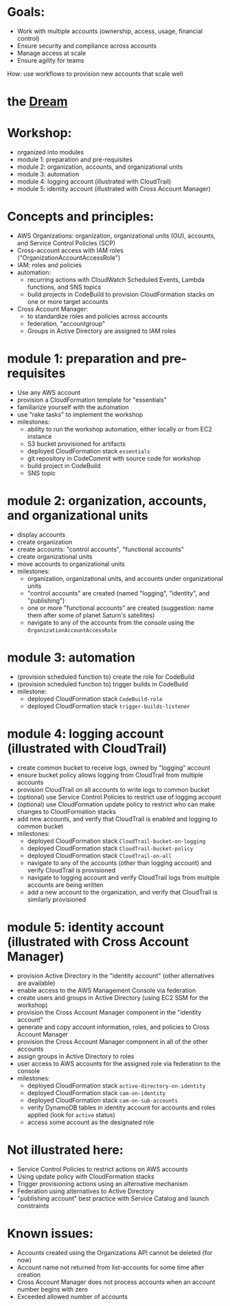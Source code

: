 Goals:
===

- Work with multiple accounts (ownership, access, usage, financial control)
- Ensure security and compliance across accounts
- Manage access at scale
- Ensure agility for teams 
 
How: use workflows to provision new accounts that scale well

the [Dream](dream.md)
===

Workshop:
===

- organized into modules
- module 1: preparation and pre-requisites
- module 2: organization, accounts, and organizational units
- module 3: automation
- module 4: logging account (illustrated with CloudTrail)
- module 5: identity account (illustrated with Cross Account Manager)
 
Concepts and principles:
===

- AWS Organizations: organization, organizational units (OU), accounts, and Service Control Policies (SCP)
- Cross-account access with IAM roles ("OrganizationAccountAccessRole")
- IAM: roles and policies
- automation: 
  - recurring actions with CloudWatch Scheduled Events, Lambda functions, and SNS topics 
  - build projects in CodeBuild to provision CloudFormation stacks on one or more target accounts
- Cross Account Manager: 
  - to standardize roles and policies across accounts
  - federation, "accountgroup"
  - Groups in Active Directory are assigned to IAM roles

module 1: preparation and pre-requisites
===

- Use any AWS account
- provision a CloudFormation template for "essentials"
- familiarize yourself with the automation
- use "rake tasks" to implement the workshop
- milestones: 
  - ability to run the workshop automation, either locally or from EC2 instance
  - S3 bucket provisioned for artifacts 
  - deployed CloudFormation stack ```essentials```
  - git repository in CodeCommit with source code for workshop
  - build project in CodeBuild
  - SNS topic

module 2: organization, accounts, and organizational units
===

- display accounts
- create organization
- create accounts: "control accounts", "functional accounts"
- create organizational units
- move accounts to organizational units
- milestones:
  - organization, organizational units, and accounts under organizational units
  - "control accounts" are created (named "logging", "identity", and "publishing")
  - one or more "functional accounts" are created (suggestion: name them after some of planet Saturn's satellites)
  - navigate to any of the accounts from the console using the ```OrganizationAccountAccessRole```

module 3: automation
===

- (provision scheduled function to) create the role for CodeBuild
- (provision scheduled function to) trigger builds in CodeBuild
- milestone:
  - deployed CloudFormation stack ```CodeBuild-role```
  - deployed CloudFormation stack ```trigger-builds-listener```

module 4: logging account (illustrated with CloudTrail)
===

- create common bucket to receive logs, owned by "logging" account
- ensure bucket policy allows logging from CloudTrail from multiple accounts
- provision CloudTrail on all accounts to write logs to common bucket
- (optional) use Service Control Policies to restrict use of logging account
- (optional) use CloudFormation update policy to restrict who can make changes to CloudFormation stacks
- add new accounts, and verify that CloudTrail is enabled and logging to common bucket
- milestones:
  - deployed CloudFormation stack ```CloudTrail-bucket-on-logging```
  - deployed CloudFormation stack ```CloudTrail-bucket-policy```
  - deployed CloudFormation stack ```CloudTrail-on-all```
  - navigate to any of the accounts (other than logging account) and verify CloudTrail is provisioned
  - navigate to logging account and verify CloudTrail logs from multiple accounts are being written
  - add a new account to the organization, and verify that CloudTrail is similarly provisioned


module 5: identity account (illustrated with Cross Account Manager)
===

- provision Active Directory in the "identity account" (other alternatives are available)
- enable access to the AWS Management Console via federation
- create users and groups in Active Directory (using EC2 SSM for the workshop)
- provision the Cross Account Manager component in the "identity account"
- generate and copy account information, roles, and policies to Cross Account Manager
- provision the Cross Account Manager component in all of the other accounts
- assign groups in Active Directory to roles
- user access to AWS accounts for the assigned role via federation to the console
- milestones:
  - deployed CloudFormation stack ```active-directory-on-identity```
  - deployed CloudFormation stack ```cam-on-identity```
  - deployed CloudFormation stack ```cam-on-sub-accounts```
  - verify DynamoDB tables in identity account for accounts and roles applied (look for ```active``` status)
  - access some account as the designated role

Not illustrated here:
=== 
 
- Service Control Policies to restrict actions on AWS accounts
- Using update policy with CloudFormation stacks 
- Trigger provisioning actions using an alternative mechanism
- Federation using alternatives to Active Directory
- "publishing account" best practice with Service Catalog and launch constraints

Known issues:
===

- Accounts created using the Organizations API cannot be deleted (for now)
- Account name not returned from list-accounts for some time after creation
- Cross Account Manager does not process accounts when an account number begins with zero
- Exceeded allowed number of accounts